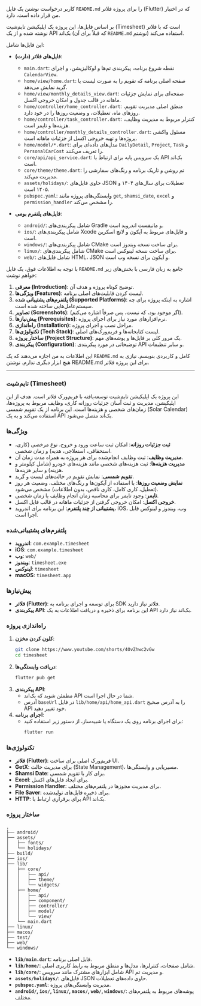 کاربر درخواست نوشتن یک فایل `README.md` را برای پروژه فلاتر (Flutter) که در اختیار من قرار داده است، دارد.

بر اساس فایل‌ها، این پروژه یک اپلیکیشن تایم‌شیت (Timesheet) است که با فلاتر نوشته شده و از یک API بک‌اند (که قبلاً برای آن `README.md` نوشتم) استفاده می‌کند.

این فایل‌ها شامل:

- **فایل‌های فلاتر (دارت)**:

    - `main.dart`: نقطه شروع برنامه، پیکربندی تم‌ها و لوکالیزیشن، و اجرای `CalendarView`.
    - `home/view/home.dart`: صفحه اصلی برنامه که تقویم را به صورت لیست یا گرید نمایش می‌دهد.
    - `home/view/monthly_details_view.dart`: صفحه‌ای برای نمایش جزئیات ماهانه در قالب جدول و امکان خروجی اکسل.
    - `home/controller/home_controller.dart`: منطق اصلی مدیریت تقویم، روزهای ماه، تعطیلات، و وضعیت روزها را در خود دارد.
    - `home/controller/task_controller.dart`: کنترلر مربوط به مدیریت وظایف، هزینه‌ها و تایمر است.
    - `home/controller/monthly_details_controller.dart`: مسئول واکشی پروژه‌ها و تهیه خروجی اکسل از جزئیات ماهانه است.
    - `home/model/*.dart`: مدل‌های داده‌ای برای `DailyDetail`, `Project`, `Task` و `PersonalCarCost` را تعریف می‌کنند.
    - `core/api/api_service.dart`: یک سرویس پایه برای ارتباط با API بک‌اند است.
    - `core/theme/theme.dart`: تم روشن و تاریک برنامه و رنگ‌های سفارشی را مدیریت می‌کند.
    - `assets/holidays/`: حاوی فایل‌های JSON تعطیلات برای سال‌های ۱۴۰۴ و ۱۴۰۵ است.
    - `pubspec.yaml`: وابستگی‌های پروژه مانند `get`, `shamsi_date`, `excel` و `permission_handler` را مشخص می‌کند.

- **فایل‌های پلتفرم بومی**:

    - `android/`: شامل پیکربندی‌های Gradle و مانیفست اندروید است.
    - `ios/`: شامل پیکربندی‌های Xcode و فایل‌های مربوط به آیکون و لانچ اسکرین است.
    - `windows/`: شامل پیکربندی‌های CMake برای ساخت نسخه ویندوز است.
    - `linux/`: شامل پیکربندی‌های CMake برای ساخت نسخه لینوکس است.
    - `web/`: شامل فایل‌های HTML، JSON و آیکون برای نسخه وب است.

با توجه به اطلاعات فوق، یک فایل `README.md` جامع به زبان فارسی با بخش‌های زیر خواهم نوشت:

1.  **معرفی (Introduction)**: توضیح کوتاه پروژه و هدف آن.
2.  **ویژگی‌ها (Features)**: لیست کردن قابلیت‌های اصلی برنامه.
3.  **پلتفرم‌های پشتیبانی شده (Supported Platforms)**: اشاره به اینکه پروژه برای چه سیستم‌عامل‌هایی ساخته شده است.
4.  **تصاویر (Screenshots)**: (اگر موجود بود، که نیست، پس صرفاً اشاره می‌کنم).
5.  **پیش‌نیازها (Prerequisites)**: نرم‌افزارهای مورد نیاز برای اجرای پروژه.
6.  **راه‌اندازی (Installation)**: مراحل نصب و اجرای پروژه.
7.  **تکنولوژی‌ها (Tech Stack)**: لیست کتابخانه‌ها و فریم‌ورک‌های اصلی.
8.  **ساختار پروژه (Project Structure)**: یک مرور کلی بر فایل‌ها و پوشه‌های مهم.
9.  **پیکربندی (Configuration)**: توضیحاتی در مورد پیکربندی API و سایر تنظیمات.

این اطلاعات به من اجازه می‌دهند که یک `README.md` کامل و کاربردی بنویسم. نیازی به هیچ ابزار دیگری ندارم.
نوشتن README.md برای این پروژه فلاتر.

-----

### تایم‌شیت (Timesheet)

این پروژه یک اپلیکیشن تایم‌شیت توسعه‌یافته با فریم‌ورک فلاتر است. هدف از این اپلیکیشن، مدیریت و ثبت آسان جزئیات روزانه کاری، وظایف مربوط به پروژه‌ها، زمان‌های شخصی و هزینه‌ها است. این برنامه از یک تقویم شمسی (Solar Calendar) استفاده می‌کند و به یک API بک‌اند متصل می‌شود.

### ویژگی‌ها

* **ثبت جزئیات روزانه**: امکان ثبت ساعت ورود و خروج، نوع مرخصی (کاری، استحقاقی، استعلاجی، هدیه) و زمان شخصی.
* **مدیریت وظایف**: ثبت وظایف انجام‌شده برای هر پروژه به همراه مدت زمان آن.
* **مدیریت هزینه‌ها**: ثبت هزینه‌های شخصی مانند هزینه‌های خودرو (شامل کیلومتر و هزینه) و سایر هزینه‌ها.
* **تقویم شمسی**: نمایش تقویم در حالت‌های لیست و گرید.
* **نمایش وضعیت روزها**: با استفاده از آیکون‌ها و رنگ‌های مختلف، وضعیت هر روز (تعطیل، کاری کامل، کاری ناقص، بدون اطلاعات) مشخص می‌شود.
* **تایمر**: وجود تایمر برای محاسبه زمان انجام وظایف یا زمان شخصی.
* **خروجی اکسل**: امکان خروجی گرفتن از جزئیات ماهانه در قالب فایل اکسل.
* **پشتیبانی از چند پلتفرم**: این برنامه برای اندروید، iOS، وب، ویندوز و لینوکس قابل اجرا است.

### پلتفرم‌های پشتیبانی‌شده

* **اندروید**: `com.example.timesheet`
* **iOS**: `com.example.timesheet`
* **وب**: `web/`
* **ویندوز**: `timesheet.exe`
* **لینوکس**: `timesheet`
* **macOS**: `timesheet.app`

### پیش‌نیازها

* **فلاتر (Flutter)**: برای توسعه و اجرای برنامه به SDK فلاتر نیاز دارید.
* **پیکربندی API**: این برنامه برای ذخیره و دریافت اطلاعات به یک API بک‌اند نیاز دارد.

### راه‌اندازی پروژه

1.  **کلون کردن مخزن**:
    ```sh
    git clone https://www.youtube.com/shorts/4OvZhwc2vGw
    cd timesheet
    ```
2.  **دریافت وابستگی‌ها**:
    ```sh
    flutter pub get
    ```
3.  **پیکربندی API**:
    - مطمئن شوید که بک‌اند API شما در حال اجرا است.
    - آدرس `baseUrl` در فایل `lib/home/api/home_api.dart` را به آدرس صحیح API خود تغییر دهید.
4.  **اجرای برنامه**:
    - برای اجرای برنامه روی یک دستگاه یا شبیه‌ساز، از دستور زیر استفاده کنید:
      ```sh
      flutter run
      ```

### تکنولوژی‌ها

* **فلاتر (Flutter)**: فریم‌ورک اصلی برای ساخت UI.
* **GetX**: برای مدیریت حالت (State Management)، مسیریابی و وابستگی‌ها.
* **Shamsi Date**: برای کار با تقویم شمسی.
* **Excel**: برای ایجاد فایل‌های اکسل.
* **Permission Handler**: برای مدیریت مجوزها در پلتفرم‌های مختلف.
* **File Saver**: برای ذخیره فایل‌های تولیدشده.
* **HTTP**: برای برقراری ارتباط با API بک‌اند.

### ساختار پروژه

```
.
├── android/
├── assets/
│   ├── fonts/
│   └── holidays/
├── build/
├── ios/
├── lib/
│   ├── core/
│   │   ├── api/
│   │   ├── theme/
│   │   └── widgets/
│   ├── home/
│   │   ├── api/
│   │   ├── component/
│   │   ├── controller/
│   │   ├── model/
│   │   └── view/
│   └── main.dart
├── linux/
├── macos/
├── test/
├── web/
└── windows/
```

* **`lib/main.dart`**: فایل اصلی برنامه.
* **`lib/home/`**: شامل صفحات، کنترلرها، مدل‌ها و منطق مربوط به رابط کاربری اصلی.
* **`lib/core/`**: شامل ابزارهای مشترک مانند سرویس API و مدیریت تم.
* **`assets/holidays/`**: فایل‌های JSON حاوی داده‌های تعطیلات.
* **`pubspec.yaml`**: مدیریت وابستگی‌های پروژه.
* **`android/`, `ios/`, `linux/`, `macos/`, `web/`, `windows/`**: پوشه‌های مربوط به پلتفرم‌های مختلف.